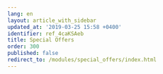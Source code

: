 ```yaml
---
lang: en
layout: article_with_sidebar
updated_at: '2019-03-25 15:58 +0400'
identifier: ref_4caKSAeb
title: Special Offers
order: 300
published: false
redirect_to: /modules/special_offers/index.html
---
```

